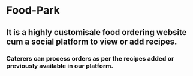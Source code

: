 # Food-Park
## It is a highly customisale food ordering website cum a social platform to view or add recipes.
### Caterers can process orders as per the recipes added or previously available in our platform.
